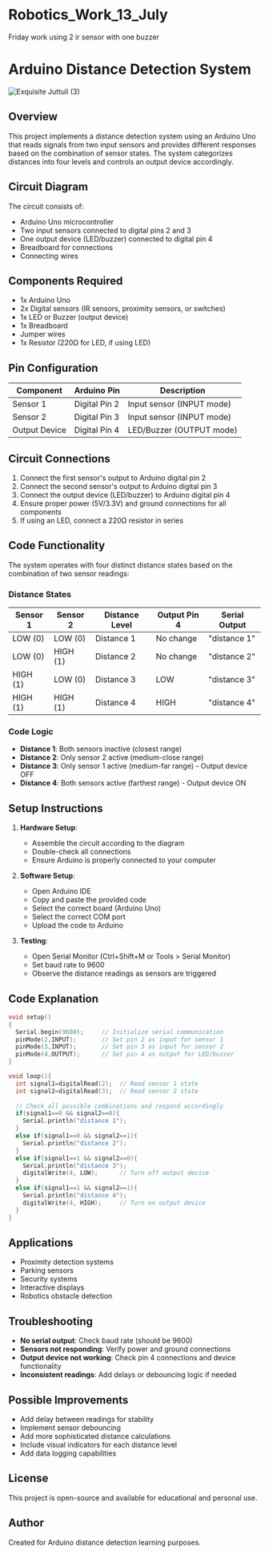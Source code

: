 # Robotics_Work_13_July
Friday work using 2 ir sensor with one buzzer
# Arduino Distance Detection System
![Exquisite Juttuli (3)](https://github.com/user-attachments/assets/435283b6-8fbd-48d5-84cf-365204553d5e)

## Overview
This project implements a distance detection system using an Arduino Uno that reads signals from two input sensors and provides different responses based on the combination of sensor states. The system categorizes distances into four levels and controls an output device accordingly.

## Circuit Diagram
The circuit consists of:
- Arduino Uno microcontroller
- Two input sensors connected to digital pins 2 and 3
- One output device (LED/buzzer) connected to digital pin 4
- Breadboard for connections
- Connecting wires

## Components Required
- 1x Arduino Uno
- 2x Digital sensors (IR sensors, proximity sensors, or switches)
- 1x LED or Buzzer (output device)
- 1x Breadboard
- Jumper wires
- 1x Resistor (220Ω for LED, if using LED)

## Pin Configuration
| Component | Arduino Pin | Description |
|-----------|-------------|-------------|
| Sensor 1  | Digital Pin 2 | Input sensor (INPUT mode) |
| Sensor 2  | Digital Pin 3 | Input sensor (INPUT mode) |
| Output Device | Digital Pin 4 | LED/Buzzer (OUTPUT mode) |

## Circuit Connections
1. Connect the first sensor's output to Arduino digital pin 2
2. Connect the second sensor's output to Arduino digital pin 3
3. Connect the output device (LED/buzzer) to Arduino digital pin 4
4. Ensure proper power (5V/3.3V) and ground connections for all components
5. If using an LED, connect a 220Ω resistor in series

## Code Functionality
The system operates with four distinct distance states based on the combination of two sensor readings:

### Distance States
| Sensor 1 | Sensor 2 | Distance Level | Output Pin 4 | Serial Output |
|----------|----------|----------------|--------------|---------------|
| LOW (0)  | LOW (0)  | Distance 1     | No change    | "distance 1"  |
| LOW (0)  | HIGH (1) | Distance 2     | No change    | "distance 2"  |
| HIGH (1) | LOW (0)  | Distance 3     | LOW          | "distance 3"  |
| HIGH (1) | HIGH (1) | Distance 4     | HIGH         | "distance 4"  |

### Code Logic
- **Distance 1**: Both sensors inactive (closest range)
- **Distance 2**: Only sensor 2 active (medium-close range)
- **Distance 3**: Only sensor 1 active (medium-far range) - Output device OFF
- **Distance 4**: Both sensors active (farthest range) - Output device ON

## Setup Instructions
1. **Hardware Setup**:
   - Assemble the circuit according to the diagram
   - Double-check all connections
   - Ensure Arduino is properly connected to your computer

2. **Software Setup**:
   - Open Arduino IDE
   - Copy and paste the provided code
   - Select the correct board (Arduino Uno)
   - Select the correct COM port
   - Upload the code to Arduino

3. **Testing**:
   - Open Serial Monitor (Ctrl+Shift+M or Tools > Serial Monitor)
   - Set baud rate to 9600
   - Observe the distance readings as sensors are triggered

## Code Explanation
```cpp
void setup()
{
  Serial.begin(9600);     // Initialize serial communication
  pinMode(2,INPUT);       // Set pin 2 as input for sensor 1
  pinMode(3,INPUT);       // Set pin 3 as input for sensor 2
  pinMode(4,OUTPUT);      // Set pin 4 as output for LED/buzzer
}

void loop(){
  int signal1=digitalRead(2);  // Read sensor 1 state
  int signal2=digitalRead(3);  // Read sensor 2 state
  
  // Check all possible combinations and respond accordingly
  if(signal1==0 && signal2==0){
    Serial.println("distance 1");
  }
  else if(signal1==0 && signal2==1){
    Serial.println("distance 2");
  }
  else if(signal1==1 && signal2==0){
    Serial.println("distance 3");
    digitalWrite(4, LOW);      // Turn off output device
  }
  else if(signal1==1 && signal2==1){
    Serial.println("distance 4");
    digitalWrite(4, HIGH);     // Turn on output device
  }
}
```

## Applications
- Proximity detection systems
- Parking sensors
- Security systems
- Interactive displays
- Robotics obstacle detection

## Troubleshooting
- **No serial output**: Check baud rate (should be 9600)
- **Sensors not responding**: Verify power and ground connections
- **Output device not working**: Check pin 4 connections and device functionality
- **Inconsistent readings**: Add delays or debouncing logic if needed

## Possible Improvements
- Add delay between readings for stability
- Implement sensor debouncing
- Add more sophisticated distance calculations
- Include visual indicators for each distance level
- Add data logging capabilities

## License
This project is open-source and available for educational and personal use.

## Author
Created for Arduino distance detection learning purposes.
